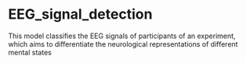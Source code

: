 # EEG_signal_detection
This model classifies the EEG signals of participants of an experiment, which aims to differentiate the neurological representations of different mental states

